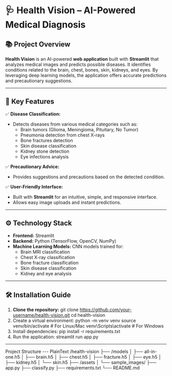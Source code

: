 # 🩺 Health Vision – AI-Powered Medical Diagnosis

## 📚 Project Overview
**Health Vision** is an AI-powered **web application** built with **Streamlit** that analyzes medical images and predicts possible diseases. It identifies conditions related to the brain, chest, bones, skin, kidneys, and eyes. By leveraging deep learning models, the application offers accurate predictions and precautionary suggestions.

---

## 🎯 Key Features
✅ **Disease Classification:**
- Detects diseases from various medical categories such as:
    - Brain tumors (Glioma, Meningioma, Pituitary, No Tumor)
    - Pneumonia detection from chest X-rays
    - Bone fractures detection
    - Skin disease classification
    - Kidney stone detection
    - Eye infections analysis

✅ **Precautionary Advice:**
- Provides suggestions and precautions based on the detected condition.

✅ **User-Friendly Interface:**
- Built with **Streamlit** for an intuitive, simple, and responsive interface.
- Allows easy image uploads and instant predictions.

---

## ⚙️ Technology Stack
- **Frontend:** Streamlit  
- **Backend:** Python (TensorFlow, OpenCV, NumPy)  
- **Machine Learning Models:** CNN models trained for:
    - Brain MRI classification
    - Chest X-ray classification
    - Bone fracture classification
    - Skin disease classification
    - Kidney and eye analysis

---

## 🛠️ Installation Guide
1. **Clone the repository:**
git clone https://github.com/your-username/health-vision.git
cd health-vision
2.  Create a virtual environment:
python -m venv venv
source venv/bin/activate  # For Linux/Mac
venv\Scripts\activate  # For Windows
3.  Install dependencies:
pip install -r requirements.txt
4.  Run the application:
streamlit run app.py

---

Project Structure
--- PlainText
/health-vision
├── /models
│   ├── all-in-one.h5
│   ├── brain.h5
│   ├── chest.h5
│   ├── fracture.h5
│   ├── eye.h5
│   ├── kidney.h5
│   └── skin.h5
├── /assets
│   └── sample_images/
├── app.py
├── classify.py
├── requirements.txt
└── README.md
